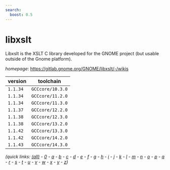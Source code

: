 ```yaml
---
search:
  boost: 0.5
---
```

# libxslt

Libxslt is the XSLT C library developed for the GNOME project  (but usable outside of the Gnome platform).

*homepage*: <https://gitlab.gnome.org/GNOME/libxslt/-/wikis>

version | toolchain
--------|----------
``1.1.34`` | ``GCCcore/10.3.0``
``1.1.34`` | ``GCCcore/11.2.0``
``1.1.34`` | ``GCCcore/11.3.0``
``1.1.37`` | ``GCCcore/12.2.0``
``1.1.38`` | ``GCCcore/12.3.0``
``1.1.38`` | ``GCCcore/13.2.0``
``1.1.42`` | ``GCCcore/13.3.0``
``1.1.42`` | ``GCCcore/14.2.0``
``1.1.43`` | ``GCCcore/14.3.0``


*(quick links: [(all)](../index.md) - [0](../0/index.md) - [a](../a/index.md) - [b](../b/index.md) - [c](../c/index.md) - [d](../d/index.md) - [e](../e/index.md) - [f](../f/index.md) - [g](../g/index.md) - [h](../h/index.md) - [i](../i/index.md) - [j](../j/index.md) - [k](../k/index.md) - [l](../l/index.md) - [m](../m/index.md) - [n](../n/index.md) - [o](../o/index.md) - [p](../p/index.md) - [q](../q/index.md) - [r](../r/index.md) - [s](../s/index.md) - [t](../t/index.md) - [u](../u/index.md) - [v](../v/index.md) - [w](../w/index.md) - [x](../x/index.md) - [y](../y/index.md) - [z](../z/index.md))*

